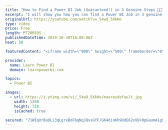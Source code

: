 ```yaml
---
title: "How to Find a Power BI Job (Guaranteed!) in 3 Genuine Steps 🤝🏼"
excerpt: "I will show you how you can find a Power BI Job in 3 genuine steps. These steps are simple and straight-forward. But not necessarily easy. But if you do choose to follow these steps, then I guarantee that not only will it help you find a Power BI job, but also shorten the time of your job search. As"
originalUrl: https://youtube.com/watch?v=_54w9_5XkHo
type: video
price: Free
length: PT20M39S
publishedDateTime: 2019-10-30T16:00:06Z
heat: 50

featuredContent: "<iframe width=\"800\" height=\"500\" frameborder=\"0\" src=\"https://www.youtube.com/embed/_54w9_5XkHo\" allow=\"accelerometer; autoplay; encrypted-media; gyroscope; picture-in-picture\" allowfullscreen></iframe>"

provider:
  name: Learn Power BI
  domain: learnpowerbi.com

topics:
  - Power BI

images:
  - url: https://i.ytimg.com/vi/_54w9_5XkHo/maxresdefault.jpg
    width: 1280
    height: 720
    isCached: true

secured: "71WIqVrBu9Li3qLgrxBoFbqNqJQvsGfF/GK4dinKh9UdE62xVD+0pGaumA1g9nS+oYWTWizsuqhVGFfrdGlXGJ1ewjHMMFAkhtVttBT1PmYCQj62zS4VYPw0rXyYIXy5rRgHpJqyozpkmgySRsHdRFBo4bweHLSEisSGvbIUFXAujQRp1SlO0qtuQ59Jb+AyDH8ZsapPrTJM3Lg1HEt5E9noOJjNV9o4Qe0w/d7sndfTs1Y8r+EHXAeoFcKxlh6xRvCkir8bOU+bQ3+ZD9NErMjriMEQBrP+rjYnrm8l7ngYF243vpFtncSRy+gF1ze+OTAZzBi+SMtUjmhHk4a8npeagoBljH1G4+UbhZfgQX+V/1Uj3o5cKoUM91Uv1lEizMBPhaRVquoGQg8tAv70xhctEKZN1u3lnwNPdwm3oE0=;TzzmRFTmaCAYLCOSZUYEZA=="
---
```


